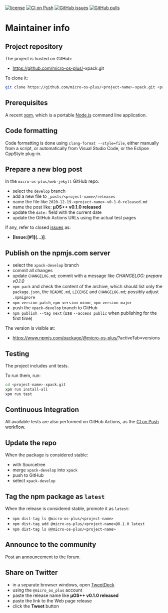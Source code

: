 [![license](https://img.shields.io/github/license/micro-os-plus/<project-name>-xpack)](https://github.com/micro-os-plus/<project-name>-xpack/blob/xpack/LICENSE)
[![CI on Push](https://github.com/micro-os-plus/<project-name>-xpack/workflows/CI%20on%20Push/badge.svg)](https://github.com/micro-os-plus/<project-name>-xpack/actions?query=workflow%3A%22CI+on+Push%22)
[![GitHub issues](https://img.shields.io/github/issues/micro-os-plus/<project-name>-xpack.svg)](https://github.com/micro-os-plus/<project-name>-xpack/issues)
[![GitHub pulls](https://img.shields.io/github/issues-pr/micro-os-plus/<project-name>-xpack.svg)](https://github.com/micro-os-plus/<project-name>-xpack/pulls)

# Maintainer info

## Project repository

The project is hosted on GitHub:

- https://github.com/micro-os-plus/<project-name>-xpack.git

To clone it:

```sh
git clone https://github.com/micro-os-plus/<project-name>-xpack.git <project-name>-xpack.git
```

## Prerequisites

A recent [xpm](https://xpack.github.io/xpm/), which is a portable
[Node.js](https://nodejs.org/) command line application.

## Code formatting

Code formatting is done using `clang-format --style=file`, either manually
from a script, or automatically from Visual Studio Code, or the Eclipse
CppStyle plug-in.

## Prepare a new blog post

In the `micro-os-plus/web-jekyll` GitHub repo:

- select the `develop` branch
- add a new file to `_posts/<project-name>/releases`
- name the file like `2020-12-19-<project-name>-v0-1-0-released.md`
- name the post like: **µOS++ <project-name> v0.1.0 released**
- update the `date:` field with the current date
- update the GitHub Actions URLs using the actual test pages

If any, refer to closed
[issues](https://github.com/micro-os-plus/<project-name>/issues)
as:

- **[Issue:\[#1\]\(...\)]**.

## Publish on the npmjs.com server

- select the `xpack-develop` branch
- commit all changes
- update `CHANGELOG.md`; commit with a message like _CHANGELOG: prepare v0.1.0_
- `npm pack` and check the content of the archive, which should list
  only the `package.json`, the `README.md`, `LICENSE` and `CHANGELOG.md`;
  possibly adjust `.npmignore`
- `npm version patch`, `npm version minor`, `npm version major`
- push the `xpack-develop` branch to GitHub
- `npm publish --tag next` (use `--access public` when publishing for
  the first time)

The version is visible at:

- https://www.npmjs.com/package/@micro-os-plus/<project-name>?activeTab=versions

## Testing

The project includes unit tests.

To run them, run:

```sh
cd <project-name>-xpack.git
xpm run install-all
xpm run test
```

## Continuous Integration

All available tests are also performed on GitHub Actions, as the
[CI on Push](https://github.com/micro-os-plus/<project-name>-xpack/actions?query=workflow%3A%22CI+on+Push%22)
workflow.

## Update the repo

When the package is considered stable:

- with Sourcetree
- merge `xpack-develop` into `xpack`
- push to GitHub
- select `xpack-develop`

## Tag the npm package as `latest`

When the release is considered stable, promote it as `latest`:

- `npm dist-tag ls @micro-os-plus/<project-name>`
- `npm dist-tag add @micro-os-plus/<project-name>@0.1.0 latest`
- `npm dist-tag ls @@micro-os-plus/<project-name>`

## Announce to the community

Post an announcement to the forum.

## Share on Twitter

- in a separate browser windows, open [TweetDeck](https://tweetdeck.twitter.com/)
- using the `@micro_os_plus` account
- paste the release name like **µOS++ <project-name> v0.1.0 released**
- paste the link to the Web page release
- click the **Tweet** button
